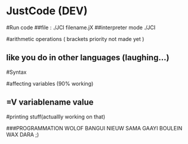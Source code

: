 # JustCode   (DEV)





#Run code
##file : ./JCI filename.jX 
##interpreter mode ./JCI

#arithmetic operations ( brackets priority not made yet )
## like you do in other languages (laughing...)






#Syntax



#affecting variables (90% working)
## =V variablename value

#printing stuff(actuallly working on that)


###PROGRAMMATION WOLOF BANGUI NIEUW SAMA GAAYI BOULEIN WAX DARA ;)
